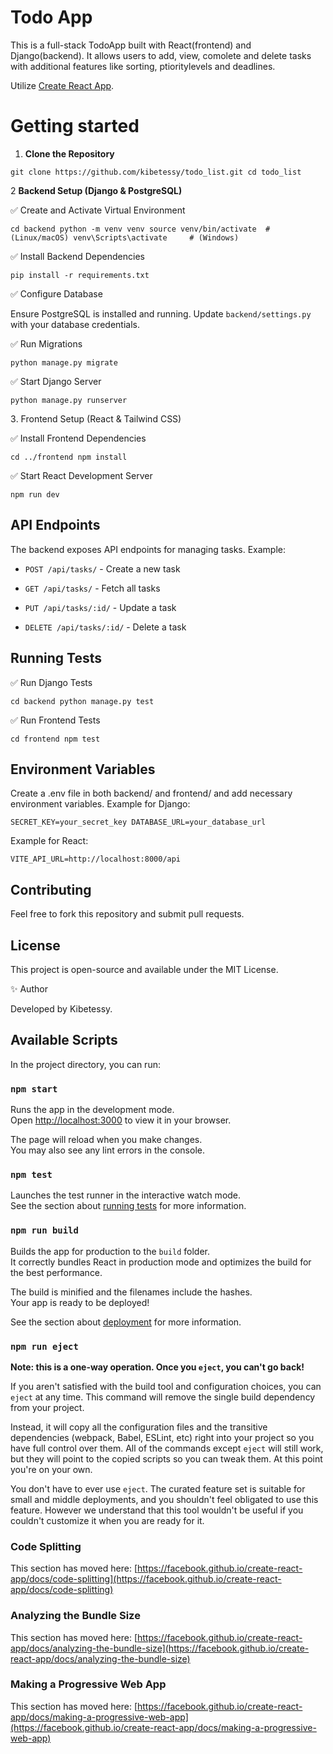 # Todo App

This is a full-stack TodoApp built with React(frontend) and Django(backend). It allows users to add, view, comolete and delete tasks with additional features like sorting, ptioritylevels and deadlines.

Utilize [Create React App](https://github.com/facebook/create-react-app).



# Getting started

1. **Clone the Repository**

`git clone https://github.com/kibetessy/todo_list.git
cd todo_list`

2️ **Backend Setup (Django & PostgreSQL)**

✅ Create and Activate Virtual Environment

`cd backend
python -m venv venv
source venv/bin/activate  # (Linux/macOS)
venv\Scripts\activate     # (Windows)`

✅ Install Backend Dependencies

`pip install -r requirements.txt`

✅ Configure Database

Ensure PostgreSQL is installed and running. Update `backend/settings.py` with your database credentials.

✅ Run Migrations

`python manage.py migrate`

✅ Start Django Server

`python manage.py runserver`

3️. Frontend Setup (React & Tailwind CSS)

✅ Install Frontend Dependencies

`cd ../frontend
npm install`

✅ Start React Development Server

`npm run dev`

## API Endpoints

The backend exposes API endpoints for managing tasks. Example:

* `POST /api/tasks/` - Create a new task

* `GET /api/tasks/` - Fetch all tasks

* `PUT /api/tasks/:id/` - Update a task

* `DELETE /api/tasks/:id/` - Delete a task

## Running Tests

✅ Run Django Tests

`cd backend
python manage.py test`

✅ Run Frontend Tests

`cd frontend
npm test`

## Environment Variables

Create a .env file in both backend/ and frontend/ and add necessary environment variables.
Example for Django:

`SECRET_KEY=your_secret_key
 DATABASE_URL=your_database_url` 

Example for React:

`VITE_API_URL=http://localhost:8000/api`

## Contributing

Feel free to fork this repository and submit pull requests.

## License

This project is open-source and available under the MIT License.

✨ Author

Developed by Kibetessy.



































## Available Scripts

In the project directory, you can run:

### `npm start`

Runs the app in the development mode.\
Open [http://localhost:3000](http://localhost:3000) to view it in your browser.

The page will reload when you make changes.\
You may also see any lint errors in the console.

### `npm test`

Launches the test runner in the interactive watch mode.\
See the section about [running tests](https://facebook.github.io/create-react-app/docs/running-tests) for more information.

### `npm run build`

Builds the app for production to the `build` folder.\
It correctly bundles React in production mode and optimizes the build for the best performance.

The build is minified and the filenames include the hashes.\
Your app is ready to be deployed!

See the section about [deployment](https://facebook.github.io/create-react-app/docs/deployment) for more information.

### `npm run eject`

**Note: this is a one-way operation. Once you `eject`, you can't go back!**

If you aren't satisfied with the build tool and configuration choices, you can `eject` at any time. This command will remove the single build dependency from your project.

Instead, it will copy all the configuration files and the transitive dependencies (webpack, Babel, ESLint, etc) right into your project so you have full control over them. All of the commands except `eject` will still work, but they will point to the copied scripts so you can tweak them. At this point you're on your own.

You don't have to ever use `eject`. The curated feature set is suitable for small and middle deployments, and you shouldn't feel obligated to use this feature. However we understand that this tool wouldn't be useful if you couldn't customize it when you are ready for it.

### Code Splitting

This section has moved here: [https://facebook.github.io/create-react-app/docs/code-splitting](https://facebook.github.io/create-react-app/docs/code-splitting)

### Analyzing the Bundle Size

This section has moved here: [https://facebook.github.io/create-react-app/docs/analyzing-the-bundle-size](https://facebook.github.io/create-react-app/docs/analyzing-the-bundle-size)

### Making a Progressive Web App

This section has moved here: [https://facebook.github.io/create-react-app/docs/making-a-progressive-web-app](https://facebook.github.io/create-react-app/docs/making-a-progressive-web-app)


